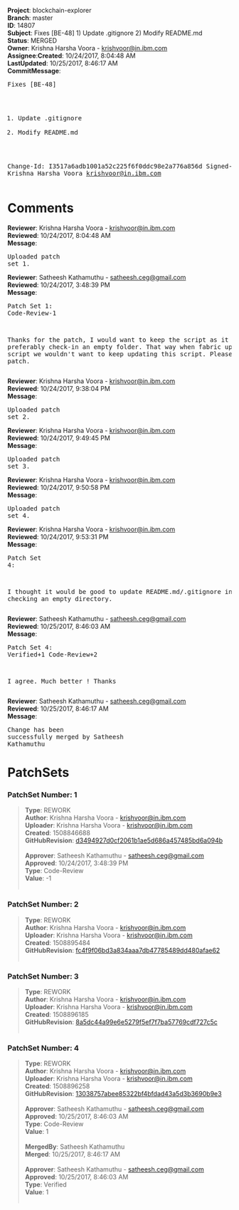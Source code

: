 <strong>Project</strong>: blockchain-explorer</br><strong>Branch</strong>: master<br><strong>ID</strong>: 14807<br><strong>Subject</strong>: Fixes [BE-48] 1) Update .gitignore 2) Modify README.md<br><strong>Status</strong>: MERGED<br><strong>Owner</strong>: Krishna Harsha Voora - krishvoor@in.ibm.com<br><strong>Assignee</strong>:<strong>Created</strong>: 10/24/2017, 8:04:48 AM<br><strong>LastUpdated</strong>: 10/25/2017, 8:46:17 AM<br><strong>CommitMessage</strong>:<br><pre>Fixes [BE-48]
1) Update .gitignore
2) Modify README.md

Change-Id: I3517a6adb1001a52c225f6f0ddc98e2a776a856d
Signed-off-by: Krishna Harsha Voora <krishvoor@in.ibm.com>
</pre><h1>Comments</h1><strong>Reviewer</strong>: Krishna Harsha Voora - krishvoor@in.ibm.com<br><strong>Reviewed</strong>: 10/24/2017, 8:04:48 AM<br><strong>Message</strong>: <pre>Uploaded patch set 1.</pre><strong>Reviewer</strong>: Satheesh Kathamuthu - satheesh.ceg@gmail.com<br><strong>Reviewed</strong>: 10/24/2017, 3:48:39 PM<br><strong>Message</strong>: <pre>Patch Set 1: Code-Review-1

Thanks for the patch, I would want to keep the script as it is and preferably check-in an empty folder. That way when fabric updates the script we wouldn't want to keep updating this script. Please update the patch.</pre><strong>Reviewer</strong>: Krishna Harsha Voora - krishvoor@in.ibm.com<br><strong>Reviewed</strong>: 10/24/2017, 9:38:04 PM<br><strong>Message</strong>: <pre>Uploaded patch set 2.</pre><strong>Reviewer</strong>: Krishna Harsha Voora - krishvoor@in.ibm.com<br><strong>Reviewed</strong>: 10/24/2017, 9:49:45 PM<br><strong>Message</strong>: <pre>Uploaded patch set 3.</pre><strong>Reviewer</strong>: Krishna Harsha Voora - krishvoor@in.ibm.com<br><strong>Reviewed</strong>: 10/24/2017, 9:50:58 PM<br><strong>Message</strong>: <pre>Uploaded patch set 4.</pre><strong>Reviewer</strong>: Krishna Harsha Voora - krishvoor@in.ibm.com<br><strong>Reviewed</strong>: 10/24/2017, 9:53:31 PM<br><strong>Message</strong>: <pre>Patch Set 4:

I thought it would be good to update README.md/.gitignore instead of checking an empty directory.</pre><strong>Reviewer</strong>: Satheesh Kathamuthu - satheesh.ceg@gmail.com<br><strong>Reviewed</strong>: 10/25/2017, 8:46:03 AM<br><strong>Message</strong>: <pre>Patch Set 4: Verified+1 Code-Review+2

I agree. Much better ! Thanks</pre><strong>Reviewer</strong>: Satheesh Kathamuthu - satheesh.ceg@gmail.com<br><strong>Reviewed</strong>: 10/25/2017, 8:46:17 AM<br><strong>Message</strong>: <pre>Change has been successfully merged by Satheesh Kathamuthu</pre><h1>PatchSets</h1><h3>PatchSet Number: 1</h3><blockquote><strong>Type</strong>: REWORK<br><strong>Author</strong>: Krishna Harsha Voora - krishvoor@in.ibm.com<br><strong>Uploader</strong>: Krishna Harsha Voora - krishvoor@in.ibm.com<br><strong>Created</strong>: 1508846688<br><strong>GitHubRevision</strong>: [d3494927d0cf2061b1ae5d686a457485bd6a094b](https://github.com/hyperledger/blockchain-explorer/commit/d3494927d0cf2061b1ae5d686a457485bd6a094b)<br><br><strong>Approver</strong>: Satheesh Kathamuthu - satheesh.ceg@gmail.com<br><strong>Approved</strong>: 10/24/2017, 3:48:39 PM<br><strong>Type</strong>: Code-Review<br><strong>Value</strong>: -1<br><br></blockquote><h3>PatchSet Number: 2</h3><blockquote><strong>Type</strong>: REWORK<br><strong>Author</strong>: Krishna Harsha Voora - krishvoor@in.ibm.com<br><strong>Uploader</strong>: Krishna Harsha Voora - krishvoor@in.ibm.com<br><strong>Created</strong>: 1508895484<br><strong>GitHubRevision</strong>: [fc4f9f06bd3a834aaa7db47785489dd480afae62](https://github.com/hyperledger/blockchain-explorer/commit/fc4f9f06bd3a834aaa7db47785489dd480afae62)<br><br></blockquote><h3>PatchSet Number: 3</h3><blockquote><strong>Type</strong>: REWORK<br><strong>Author</strong>: Krishna Harsha Voora - krishvoor@in.ibm.com<br><strong>Uploader</strong>: Krishna Harsha Voora - krishvoor@in.ibm.com<br><strong>Created</strong>: 1508896185<br><strong>GitHubRevision</strong>: [8a5dc44a99e6e5279f5ef7f7ba57769cdf727c5c](https://github.com/hyperledger/blockchain-explorer/commit/8a5dc44a99e6e5279f5ef7f7ba57769cdf727c5c)<br><br></blockquote><h3>PatchSet Number: 4</h3><blockquote><strong>Type</strong>: REWORK<br><strong>Author</strong>: Krishna Harsha Voora - krishvoor@in.ibm.com<br><strong>Uploader</strong>: Krishna Harsha Voora - krishvoor@in.ibm.com<br><strong>Created</strong>: 1508896258<br><strong>GitHubRevision</strong>: [13038757abee85322bf4bfdad43a5d3b3690b9e3](https://github.com/hyperledger/blockchain-explorer/commit/13038757abee85322bf4bfdad43a5d3b3690b9e3)<br><br><strong>Approver</strong>: Satheesh Kathamuthu - satheesh.ceg@gmail.com<br><strong>Approved</strong>: 10/25/2017, 8:46:03 AM<br><strong>Type</strong>: Code-Review<br><strong>Value</strong>: 1<br><br><strong>MergedBy</strong>: Satheesh Kathamuthu<br><strong>Merged</strong>: 10/25/2017, 8:46:17 AM<br><br><strong>Approver</strong>: Satheesh Kathamuthu - satheesh.ceg@gmail.com<br><strong>Approved</strong>: 10/25/2017, 8:46:03 AM<br><strong>Type</strong>: Verified<br><strong>Value</strong>: 1<br><br></blockquote>